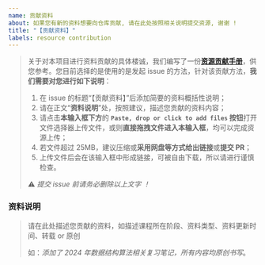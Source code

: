 ```yaml
---
name: 贡献资料
about: 如果您有新的资料想要向仓库贡献, 请在此处按照相关说明提交资源, 谢谢 !
title: "【贡献资料】"
labels: resource contribution
---
```


> 关于对本项目进行资料贡献的具体楼诚，我们编写了一份[**资源贡献手册**](https://github.com/KarryRen/SCU-CS-Class-Materials/blob/main/CONTRIBUTION.md)，供您参考。您目前选择的是使用的是发起 issue 的方法，针对该贡献方法，**我们需要对您进行如下说明**：
>
> 1. 在 issue 的标题“【贡献资料】”后添加简要的资料概括性说明；
> 2. 请在正文“**资料说明**”处，按照建议，描述您贡献的资料内容；
> 3. 请点击**本输入框下方**的 **`Paste, drop or click to add files` 按钮**打开文件选择器上传文件，或则**直接拖拽文件进入本输入框**，均可以完成资源上传；
> 4. 若文件超过 25MB，建议压缩或**采用网盘等方式给出链接**或**提交 PR**；
>5. 上传文件后会在该输入框中形成链接，可被自由下载，所以请进行谨慎检查。
> 
>⚠️ *提交 issue 前请务必删除以上文字 ！*



### 资料说明

> 请在此处描述您贡献的资料，如描述课程所在阶段、资料类型、资料更新时间、转载 or 原创
>
> 如：*添加了 2024 年数据结构算法相关复习笔记，所有内容均原创书写*。
